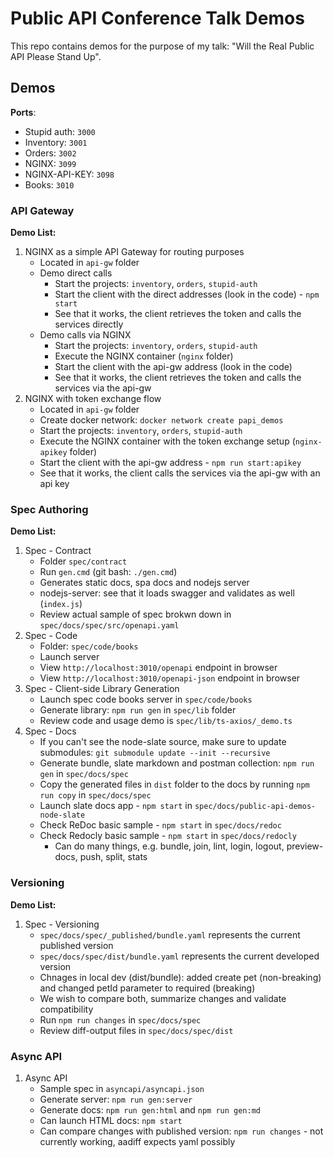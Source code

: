 # Public API Conference Talk Demos

This repo contains demos for the purpose of my talk: "Will the Real Public API Please Stand Up".

## Demos

**Ports**:

- Stupid auth: `3000`
- Inventory: `3001`
- Orders: `3002`
- NGINX: `3099`
- NGINX-API-KEY: `3098`
- Books: `3010`

### API Gateway

**Demo List:**

1. NGINX as a simple API Gateway for routing purposes
    - Located in `api-gw` folder
    - Demo direct calls
        - Start the projects: `inventory`, `orders`, `stupid-auth`
        - Start the client with the direct addresses (look in the code) - `npm start`
        - See that it works, the client retrieves the token and calls the services directly
    - Demo calls via NGINX
        - Start the projects: `inventory`, `orders`, `stupid-auth`
        - Execute the NGINX container (`nginx` folder)
        - Start the client with the api-gw address (look in the code)
        - See that it works, the client retrieves the token and calls the services via the api-gw
1. NGINX with token exchange flow
    - Located in `api-gw` folder
    - Create docker network: `docker network create papi_demos`
    - Start the projects: `inventory`, `orders`, `stupid-auth`
    - Execute the NGINX container with the token exchange setup (`nginx-apikey` folder)
    - Start the client with the api-gw address - `npm run start:apikey`
    - See that it works, the client calls the services via the api-gw with an api key

### Spec Authoring

**Demo List:**

1. Spec - Contract
    - Folder `spec/contract`
    - Run `gen.cmd` (git bash: `./gen.cmd`)
    - Generates static docs, spa docs and nodejs server
    - nodejs-server: see that it loads swagger and validates as well (`index.js`)
    - Review actual sample of spec brokwn down in `spec/docs/spec/src/openapi.yaml`
1. Spec - Code
    - Folder: `spec/code/books`
    - Launch server
    - View `http://localhost:3010/openapi` endpoint in browser
    - View `http://localhost:3010/openapi-json` endpoint in browser
1. Spec - Client-side Library Generation
    - Launch spec code books server in `spec/code/books`
    - Generate library: `npm run gen` in `spec/lib` folder
    - Review code and usage demo is `spec/lib/ts-axios/_demo.ts`
1. Spec - Docs
    - If you can't see the node-slate source, make sure to update submodules: `git submodule update --init --recursive`
    - Generate bundle, slate markdown and postman collection: `npm run gen` in `spec/docs/spec`
    - Copy the generated files in `dist` folder to the docs by running `npm run copy` in `spec/docs/spec`
    - Launch slate docs app - `npm start` in `spec/docs/public-api-demos-node-slate`
    - Check ReDoc basic sample - `npm start` in `spec/docs/redoc`
    - Check Redocly basic sample - `npm start` in `spec/docs/redocly`
        - Can do many things, e.g. bundle, join, lint, login, logout, preview-docs, push, split, stats

### Versioning

**Demo List:**

1. Spec - Versioning
    - `spec/docs/spec/_published/bundle.yaml` represents the current published version
    - `spec/docs/spec/dist/bundle.yaml` represents the current developed version
    - Chnages in local dev (dist/bundle): added create pet (non-breaking) and changed petId parameter to required (breaking)
    - We wish to compare both, summarize changes and validate compatibility
    - Run `npm run changes` in `spec/docs/spec`
    - Review diff-output files in `spec/docs/spec/dist`

### Async API

1. Async API
    - Sample spec in `asyncapi/asyncapi.json`
    - Generate server: `npm run gen:server`
    - Generate docs: `npm run gen:html` and `npm run gen:md`
    - Can launch HTML docs: `npm start`
    - Can compare changes with published version: `npm run changes` - not currently working, aadiff expects yaml possibly
